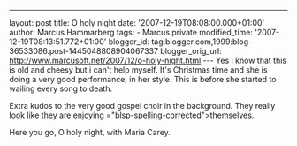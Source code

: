 ---
layout: post
title: O holy night
date: '2007-12-19T08:08:00.000+01:00'
author: Marcus Hammarberg
tags: - Marcus
private
modified_time: '2007-12-19T08:13:51.772+01:00'
blogger_id: tag:blogger.com,1999:blog-36533086.post-1445048808904067337
blogger_orig_url: http://www.marcusoft.net/2007/12/o-holy-night.html ---
Yes i know that this is old and cheesy but i can't help myself. It's
Christmas time and she is doing a very good performance, in her style.
This is before she started to wailing every song to death.

Extra kudos to the very good gospel choir in the background. They really
look like they are enjoying <span>="blsp-spelling-corrected">themselves</span>.

Here you go, O holy night, with Maria Carey.

